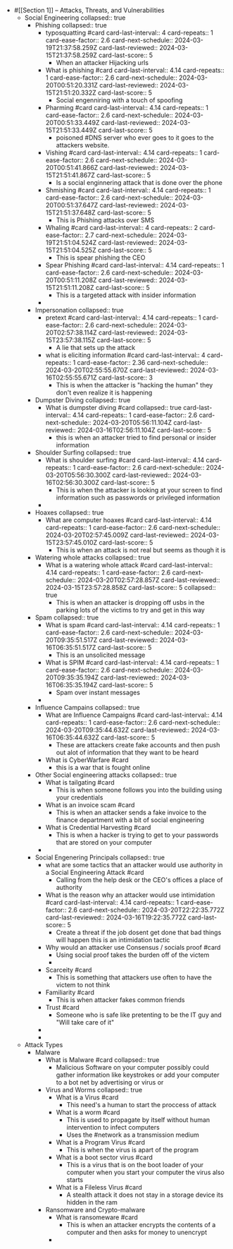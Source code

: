 - #[[Section 1]] – Attacks, Threats, and Vulnerabilities
	- Social Engineering
	  collapsed:: true
		- Phishing
		  collapsed:: true
			- typosquatting #card
			  card-last-interval:: 4
			  card-repeats:: 1
			  card-ease-factor:: 2.6
			  card-next-schedule:: 2024-03-19T21:37:58.259Z
			  card-last-reviewed:: 2024-03-15T21:37:58.259Z
			  card-last-score:: 5
				- When an attacker Hijacking urls
			- What is phishing #card
			  card-last-interval:: 4.14
			  card-repeats:: 1
			  card-ease-factor:: 2.6
			  card-next-schedule:: 2024-03-20T00:51:20.331Z
			  card-last-reviewed:: 2024-03-15T21:51:20.332Z
			  card-last-score:: 5
				- Social engenniring with a touch of spoofing
			- Pharming #card
			  card-last-interval:: 4.14
			  card-repeats:: 1
			  card-ease-factor:: 2.6
			  card-next-schedule:: 2024-03-20T00:51:33.449Z
			  card-last-reviewed:: 2024-03-15T21:51:33.449Z
			  card-last-score:: 5
				- poisoned #DNS server who ever goes to it goes to the attackers website.
			- Vishing #card
			  card-last-interval:: 4.14
			  card-repeats:: 1
			  card-ease-factor:: 2.6
			  card-next-schedule:: 2024-03-20T00:51:41.866Z
			  card-last-reviewed:: 2024-03-15T21:51:41.867Z
			  card-last-score:: 5
				- Is a social enginnering attack that is done over the phone
			- Shmishing #card
			  card-last-interval:: 4.14
			  card-repeats:: 1
			  card-ease-factor:: 2.6
			  card-next-schedule:: 2024-03-20T00:51:37.647Z
			  card-last-reviewed:: 2024-03-15T21:51:37.648Z
			  card-last-score:: 5
				- This is Phishing attacks over SMS
			- Whaling #card
			  card-last-interval:: 4
			  card-repeats:: 2
			  card-ease-factor:: 2.7
			  card-next-schedule:: 2024-03-19T21:51:04.524Z
			  card-last-reviewed:: 2024-03-15T21:51:04.525Z
			  card-last-score:: 5
				- This is spear phishing the CEO
			- Spear Phishing #card
			  card-last-interval:: 4.14
			  card-repeats:: 1
			  card-ease-factor:: 2.6
			  card-next-schedule:: 2024-03-20T00:51:11.208Z
			  card-last-reviewed:: 2024-03-15T21:51:11.208Z
			  card-last-score:: 5
				- This is a targeted attack with insider information
			-
		- Impersonation
		  collapsed:: true
			- pretext #card
			  card-last-interval:: 4.14
			  card-repeats:: 1
			  card-ease-factor:: 2.6
			  card-next-schedule:: 2024-03-20T02:57:38.114Z
			  card-last-reviewed:: 2024-03-15T23:57:38.115Z
			  card-last-score:: 5
				- A lie that sets up the attack
			- what is eliciting information #card
			  card-last-interval:: 4
			  card-repeats:: 1
			  card-ease-factor:: 2.36
			  card-next-schedule:: 2024-03-20T02:55:55.670Z
			  card-last-reviewed:: 2024-03-16T02:55:55.671Z
			  card-last-score:: 3
				- This is when the attacker is "hacking the human" they don't even realize it is happening
		- Dumpster Diving
		  collapsed:: true
			- What is dumpster diving #card
			  collapsed:: true
			  card-last-interval:: 4.14
			  card-repeats:: 1
			  card-ease-factor:: 2.6
			  card-next-schedule:: 2024-03-20T05:56:11.104Z
			  card-last-reviewed:: 2024-03-16T02:56:11.104Z
			  card-last-score:: 5
				- this is when an attacker tried to find personal or insider information
		- Shoulder Surfing
		  collapsed:: true
			- What is shoulder surfing #card
			  card-last-interval:: 4.14
			  card-repeats:: 1
			  card-ease-factor:: 2.6
			  card-next-schedule:: 2024-03-20T05:56:30.300Z
			  card-last-reviewed:: 2024-03-16T02:56:30.300Z
			  card-last-score:: 5
				- This is when the attacker is looking at your screen to find information such as passwords or privileged information
			-
		- Hoaxes
		  collapsed:: true
			- What are computer hoaxes #card
			  card-last-interval:: 4.14
			  card-repeats:: 1
			  card-ease-factor:: 2.6
			  card-next-schedule:: 2024-03-20T02:57:45.009Z
			  card-last-reviewed:: 2024-03-15T23:57:45.010Z
			  card-last-score:: 5
				- This is when an attack is not real but seems as though it is
		- Watering whole attacks
		  collapsed:: true
			- What is a watering whole attack #card
			  card-last-interval:: 4.14
			  card-repeats:: 1
			  card-ease-factor:: 2.6
			  card-next-schedule:: 2024-03-20T02:57:28.857Z
			  card-last-reviewed:: 2024-03-15T23:57:28.858Z
			  card-last-score:: 5
			  collapsed:: true
				- This is when an attacker is dropping off usbs in the parking lots of the victims to try and get in this way
		- Spam
		  collapsed:: true
			- What is spam #card
			  card-last-interval:: 4.14
			  card-repeats:: 1
			  card-ease-factor:: 2.6
			  card-next-schedule:: 2024-03-20T09:35:51.517Z
			  card-last-reviewed:: 2024-03-16T06:35:51.517Z
			  card-last-score:: 5
				- This is an unsolicited message
			- What is SPIM #card
			  card-last-interval:: 4.14
			  card-repeats:: 1
			  card-ease-factor:: 2.6
			  card-next-schedule:: 2024-03-20T09:35:35.194Z
			  card-last-reviewed:: 2024-03-16T06:35:35.194Z
			  card-last-score:: 5
				- Spam over instant messages
			-
		- Influence Campains
		  collapsed:: true
			- What are Influence Campaigns #card
			  card-last-interval:: 4.14
			  card-repeats:: 1
			  card-ease-factor:: 2.6
			  card-next-schedule:: 2024-03-20T09:35:44.632Z
			  card-last-reviewed:: 2024-03-16T06:35:44.632Z
			  card-last-score:: 5
				- These are attackers create fake accounts and then push out alot of information that they want to be heard
			- What is CyberWarfare #card
				- this is a war that is fought online
		- Other Social engineering attacks
		  collapsed:: true
			- What is tailgating #card
				- This is when someone follows you into the building using your credentials
			- What is an invoice scam #card
				- This is when an attacker sends a fake invoice to the finance department with a bit of social engineering
			- What is Credential Harvesting #card
				- This is when a hacker is trying to get to your passwords that are stored on your computer
			-
		- Social Engenering Principals
		  collapsed:: true
			- what are some tactics that an attacker would use authority in a Social Engineering Attack #card
				- Calling from the help desk or the CEO's offices a place of authority
			- What is the reason why an attacker would use intimidation #card
			  card-last-interval:: 4.14
			  card-repeats:: 1
			  card-ease-factor:: 2.6
			  card-next-schedule:: 2024-03-20T22:22:35.772Z
			  card-last-reviewed:: 2024-03-16T19:22:35.772Z
			  card-last-score:: 5
				- Create a threat if the job dosent get done that bad things will happen this is an intimidation tactic
			- Why would an attacker use Consensus / socials proof #card
				- Using social proof takes the burden off of the victem
				-
			- Scarceity #card
				- This is something that attackers use often to have the victem to not think
			- Familiarity #card
				- This is when attacker fakes common friends
			- Trust #card
				- Someone who is safe like pretenting to be the IT guy and "Will take care of it"
			-
			-
	- Attack Types
		- Malware
			- What is Malware #card
			  collapsed:: true
				- Malicious Software on your computer possibly could gather information like keystrokes or add your computer to a bot net by advertising or virus or
			- Virus and Worms
			  collapsed:: true
				- What is a Virus #card
					- This need's a human to start the proccess of attack
				- What is a worm #card
					- This is used to propagate by itself without human intervention to infect computers
					- Uses the #network as a transmission medium
				- What is a Program Virus #card
					- This is when the virus is apart of the program
				- What is a boot sector virus #card
					- This is a virus that is on the boot loader of your computer when you start your computer the virus also starts
				- What is a Fileless Virus #card
					- A stealth attack it does not stay in a storage device its hidden in the ram
			- Ransomware and Crypto-malware
				- What is ransomeware #card
					- This is when an attacker encrypts the contents of a computer and then asks for money to unencrypt
				-